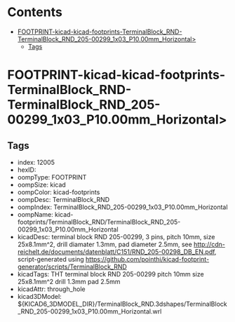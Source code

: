 



Contents
========

* [FOOTPRINT-kicad-kicad-footprints-TerminalBlock_RND-TerminalBlock_RND_205-00299_1x03_P10.00mm_Horizontal>](#footprint-kicad-kicad-footprints-terminalblock_rnd-terminalblock_rnd_205-00299_1x03_p1000mm_horizontal)
	* [Tags](#tags)

# FOOTPRINT-kicad-kicad-footprints-TerminalBlock_RND-TerminalBlock_RND_205-00299_1x03_P10.00mm_Horizontal>

## Tags

- index: 12005
- hexID: 
- oompType: FOOTPRINT
- oompSize: kicad
- oompColor: kicad-footprints
- oompDesc: TerminalBlock_RND
- oompIndex: TerminalBlock_RND_205-00299_1x03_P10.00mm_Horizontal
- oompName: kicad-footprints/TerminalBlock_RND/TerminalBlock_RND_205-00299_1x03_P10.00mm_Horizontal
- kicadDesc: terminal block RND 205-00299, 3 pins, pitch 10mm, size 25x8.1mm^2, drill diamater 1.3mm, pad diameter 2.5mm, see http://cdn-reichelt.de/documents/datenblatt/C151/RND_205-00298_DB_EN.pdf, script-generated using https://github.com/pointhi/kicad-footprint-generator/scripts/TerminalBlock_RND
- kicadTags: THT terminal block RND 205-00299 pitch 10mm size 25x8.1mm^2 drill 1.3mm pad 2.5mm
- kicadAttr: through_hole
- kicad3DModel: ${KICAD6_3DMODEL_DIR}/TerminalBlock_RND.3dshapes/TerminalBlock_RND_205-00299_1x03_P10.00mm_Horizontal.wrl
